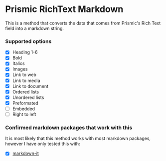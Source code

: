 # Prismic RichText Markdown

This is a method that converts the data that comes from Prismic's Rich Text field into a markdown string.

### Supported options

- [x] Heading 1-6
- [x] Bold
- [x] Italics
- [x] Images
- [x] Link to web
- [x] Link to media
- [x] Link to document
- [x] Ordered lists
- [x] Unordered lists
- [x] Preformated
- [ ] Embedded
- [ ] Right to left

### Confirmed markdown packages that work with this
It is most likely that this method works with most markdown packages, however I have only tested this with:
- [x] [markdown-it](https://www.npmjs.com/package/markdown-it)
